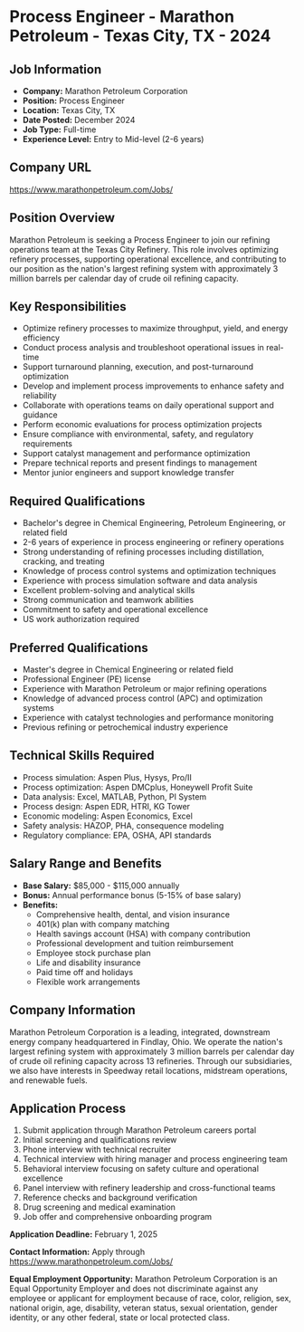 # Process Engineer - Marathon Petroleum - Texas City, TX - 2024

## Job Information
- **Company:** Marathon Petroleum Corporation
- **Position:** Process Engineer
- **Location:** Texas City, TX
- **Date Posted:** December 2024
- **Job Type:** Full-time
- **Experience Level:** Entry to Mid-level (2-6 years)

## Company URL
https://www.marathonpetroleum.com/Jobs/

## Position Overview
Marathon Petroleum is seeking a Process Engineer to join our refining operations team at the Texas City Refinery. This role involves optimizing refinery processes, supporting operational excellence, and contributing to our position as the nation's largest refining system with approximately 3 million barrels per calendar day of crude oil refining capacity.

## Key Responsibilities
- Optimize refinery processes to maximize throughput, yield, and energy efficiency
- Conduct process analysis and troubleshoot operational issues in real-time
- Support turnaround planning, execution, and post-turnaround optimization
- Develop and implement process improvements to enhance safety and reliability
- Collaborate with operations teams on daily operational support and guidance
- Perform economic evaluations for process optimization projects
- Ensure compliance with environmental, safety, and regulatory requirements
- Support catalyst management and performance optimization
- Prepare technical reports and present findings to management
- Mentor junior engineers and support knowledge transfer

## Required Qualifications
- Bachelor's degree in Chemical Engineering, Petroleum Engineering, or related field
- 2-6 years of experience in process engineering or refinery operations
- Strong understanding of refining processes including distillation, cracking, and treating
- Knowledge of process control systems and optimization techniques
- Experience with process simulation software and data analysis
- Excellent problem-solving and analytical skills
- Strong communication and teamwork abilities
- Commitment to safety and operational excellence
- US work authorization required

## Preferred Qualifications
- Master's degree in Chemical Engineering or related field
- Professional Engineer (PE) license
- Experience with Marathon Petroleum or major refining operations
- Knowledge of advanced process control (APC) and optimization systems
- Experience with catalyst technologies and performance monitoring
- Previous refining or petrochemical industry experience

## Technical Skills Required
- Process simulation: Aspen Plus, Hysys, Pro/II
- Process optimization: Aspen DMCplus, Honeywell Profit Suite
- Data analysis: Excel, MATLAB, Python, PI System
- Process design: Aspen EDR, HTRI, KG Tower
- Economic modeling: Aspen Economics, Excel
- Safety analysis: HAZOP, PHA, consequence modeling
- Regulatory compliance: EPA, OSHA, API standards

## Salary Range and Benefits
- **Base Salary:** $85,000 - $115,000 annually
- **Bonus:** Annual performance bonus (5-15% of base salary)
- **Benefits:**
  - Comprehensive health, dental, and vision insurance
  - 401(k) plan with company matching
  - Health savings account (HSA) with company contribution
  - Professional development and tuition reimbursement
  - Employee stock purchase plan
  - Life and disability insurance
  - Paid time off and holidays
  - Flexible work arrangements

## Company Information
Marathon Petroleum Corporation is a leading, integrated, downstream energy company headquartered in Findlay, Ohio. We operate the nation's largest refining system with approximately 3 million barrels per calendar day of crude oil refining capacity across 13 refineries. Through our subsidiaries, we also have interests in Speedway retail locations, midstream operations, and renewable fuels.

## Application Process
1. Submit application through Marathon Petroleum careers portal
2. Initial screening and qualifications review
3. Phone interview with technical recruiter
4. Technical interview with hiring manager and process engineering team
5. Behavioral interview focusing on safety culture and operational excellence
6. Panel interview with refinery leadership and cross-functional teams
7. Reference checks and background verification
8. Drug screening and medical examination
9. Job offer and comprehensive onboarding program

**Application Deadline:** February 1, 2025

**Contact Information:** Apply through https://www.marathonpetroleum.com/Jobs/

**Equal Employment Opportunity:** Marathon Petroleum Corporation is an Equal Opportunity Employer and does not discriminate against any employee or applicant for employment because of race, color, religion, sex, national origin, age, disability, veteran status, sexual orientation, gender identity, or any other federal, state or local protected class.
